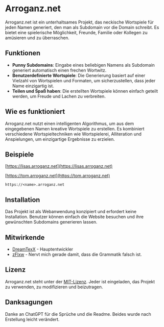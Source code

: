 # Arroganz.net
Arroganz.net ist ein unterhaltsames Projekt, das neckische Wortspiele für jeden Namen generiert, den man als Subdomain vor die Domain schreibt. Es bietet eine spielerische Möglichkeit, Freunde, Familie oder Kollegen zu amüsieren und zu überraschen.

## Funktionen
- **Punny Subdomains**: Eingabe eines beliebigen Namens als Subdomain generiert automatisch einen frechen Wortwitz.
- **Benutzerdefinierte Wortspiele**: Die Generierung basiert auf einer Vielzahl von Wortspielen und Formaten, um sicherzustellen, dass jeder Name einzigartig ist.
- **Teilen und Spaß haben**: Die erstellten Wortspiele können einfach geteilt werden, um Freude und Lachen zu verbreiten.

## Wie es funktioniert
Arroganz.net nutzt einen intelligenten Algorithmus, um aus dem eingegebenen Namen kreative Wortspiele zu erstellen. Es kombiniert verschiedene Wortspieltechniken wie Wortspielerei, Alliteration und Anspielungen, um einzigartige Ergebnisse zu erzielen.

## Beispiele
[https://lisas.arroganz.net](https://lisas.arroganz.net)

[https://tom.arroganz.net](https://tom.arroganz.net)

`https://<name>.arroganz.net`

## Installation
Das Projekt ist als Webanwendung konzipiert und erfordert keine Installation. Benutzer können einfach die Website besuchen und ihre gewünschten Subdomains generieren lassen.

## Mitwirkende
- [DreamTexX](https://github.com/dreamtexx) - Hauptentwickler
- [zFlxw](https://github.com/zflxw) - Nervt mich gerade damit, dass die Grammatik falsch ist.

## Lizenz
Arroganz.net steht unter der [MIT-Lizenz](https://opensource.org/licenses/MIT). Jeder ist eingeladen, das Projekt zu verwenden, zu modifizieren und beizutragen.

## Danksagungen
Danke an ChatGPT für die Sprüche und die Readme. Beides wurde nach Erstellung leicht verändert.
